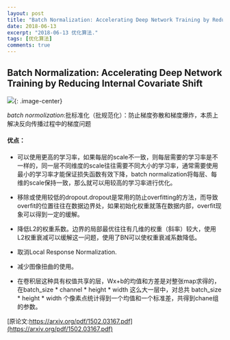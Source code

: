 ```yaml
---
layout: post
title: "Batch Normalization: Accelerating Deep Network Training by Reducing Internal Covariate Shift"
date: 2018-06-13
excerpt: "2018-06-13 优化算法."
tags: [优化算法]
comments: true
---
```

## **Batch Normalization: Accelerating Deep Network Training by Reducing Internal Covariate Shift** 

 ![](https://github.com/xmxxiong/xmxxiong.github.io/blob/master/assets/img/Batch_normolaization/batch_normolization.PNG?raw=true){: .image-center}  

*batch normolization*:批标准化（批规范化）：防止梯度弥散和梯度爆炸，本质上解决反向传播过程中的梯度问题

#### 优点：
* 可以使用更高的学习率，如果每层的scale不一致，则每层需要的学习率是不一样的，同一层不同维度的scale往往需要不同大小的学习率，通常需要使用最小的学习率才能保证损失函数有效下降，batch normalization将每层、每维的scale保持一致，那么就可以用较高的学习率进行优化。
* 移除或使用较低的dropout.dropout是常用的防止overfitting的方法，而导致overfit的位置往往在数据边界处，如果初始化权重就落在数据内部，overfit现象可以得到一定的缓解。
* 降低L2的权重系数。边界的局部最优往往有几维的权重（斜率）较大，使用L2权重衰减可以缓解这一问题，使用了BN可以使权重衰减系数降低。
* 取消Local Response Normalization.
* 减少图像扭曲的使用。

* 在卷积层这种具有权值共享的层，Wx+b的均值和方差是对整张map求得的，在batch_size * channel * height * width 这么大一层中，对总共 batch_size * height * width 个像素点统计得到一个均值和一个标准差，共得到chane组的参数。




[原论文:https://arxiv.org/pdf/1502.03167.pdf](https://arxiv.org/pdf/1502.03167.pdf)  
